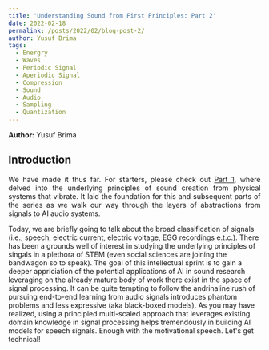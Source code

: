 ```yaml
---
title: 'Understanding Sound from First Principles: Part 2'
date: 2022-02-18
permalink: /posts/2022/02/blog-post-2/
author: Yusuf Brima
tags:
  - Energry
  - Waves
  - Periodic Signal
  - Aperiodic Signal
  - Compression
  - Sound
  - Audio
  - Sampling
  - Quantization
---
```

<p class="page__date"><strong>
  <i class="fa fa-fw fa-user" aria-hidden="true"></i> Author:</strong>
  Yusuf Brima
</p>


<h2>Introduction</h2>
<p style="text-align:justify;">
We have made it thus far. For starters, please check out 
<a href='https://yusufbrima.github.io/posts/2022/02/blog-post-1/'>Part 1</a>, where delved into the underlying principles of sound creation from physical systems that vibrate. It laid the foundation for this and subsequent parts of the series as we walk our way through the layers of abstractions from signals to AI audio systems. 

Today, we are briefly going to talk about the broad classification of signals (i.e., speech, electric current, electric voltage, EGG recordings e.t.c.). There has been a grounds well of interest in studying the underlying principles of singals in a plethora of STEM (even social sciences are joining the bandwagon so to speak). The goal of this intellectual sprint is to gain a deeper appriciation of the potential applications of AI in sound research leveraging on the already mature body of work there exist in the space of signal processing. It can be quite tempting to follow the andrinaline rush of pursuing end-to-end learning from audio signals introduces phantom problems and less expressive (aka black-boxed models). As you may have realized, using a principled multi-scaled approach that leverages existing domain knowledge in signal processing helps tremendously in building AI models for speech signals. Enough with the motivational speech. Let's get technical!
<p>
<p style="text-align:justify;">

</p>


<!-- <h2>References</h2> -->
